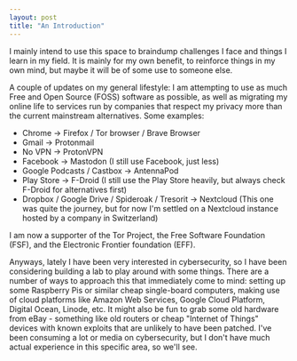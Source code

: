 ```yaml
---
layout: post
title: "An Introduction"
---
```

I mainly intend to use this space to braindump challenges I face and things I learn in my field. It is mainly for my own benefit, to reinforce things in my own mind, but maybe it will be of some use to someone else.

A couple of updates on my general lifestyle: I am attempting to use as much Free and Open Source (FOSS) software as possible, as well as migrating my online life to services run by companies that respect my privacy more than the current mainstream alternatives. Some examples:
* Chrome -> Firefox / Tor browser / Brave Browser
* Gmail -> Protonmail
* No VPN -> ProtonVPN
* Facebook -> Mastodon (I still use Facebook, just less)
* Google Podcasts / Castbox -> AntennaPod
* Play Store -> F-Droid (I still use the  Play Store heavily, but always check F-Droid for alternatives first)
* Dropbox / Google Drive / Spideroak / Tresorit -> Nextcloud (This one was quite the journey, but for now I'm settled on a Nextcloud instance hosted by a company in Switzerland)

I am now a supporter of the Tor Project, the Free Software Foundation (FSF), and the Electronic Frontier foundation (EFF).

Anyways, lately I have been very interested in cybersecurity, so I have been considering building a lab to play around with some things. There are a number of ways to approach this that immediately come to mind: setting up some Raspberry Pis or similar cheap single-board computers, making use of cloud platforms like Amazon Web Services, Google Cloud Platform, Digital Ocean, Linode, etc. It might also be fun to grab some old hardware from eBay - something like old routers or cheap "Internet of Things" devices with known exploits that are unlikely to have been patched. I've been consuming a lot or media on cybersecurity, but I don't have much actual experience in this specific area, so we'll see.
